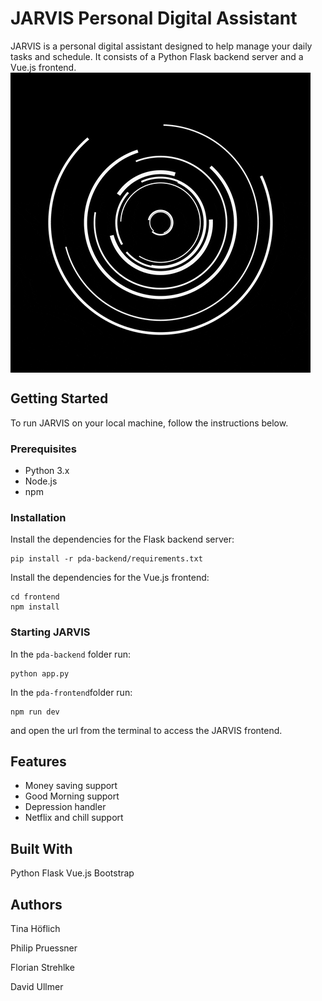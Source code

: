 # JARVIS Personal Digital Assistant

JARVIS is a personal digital assistant designed to help manage your daily tasks and schedule. It consists of a Python Flask backend server and a Vue.js frontend.
<img align="center" src="pda-frontend/src/assets/frame_0.png" alt="Image description">

## Getting Started

To run JARVIS on your local machine, follow the instructions below.

### Prerequisites
 - Python 3.x
 - Node.js
 - npm


### Installation
Install the dependencies for the Flask backend server:
```
pip install -r pda-backend/requirements.txt
```
Install the dependencies for the Vue.js frontend:
```
cd frontend
npm install
```

### Starting JARVIS
In the `pda-backend` folder run:
```
python app.py
```

In the `pda-frontend`folder run:
```
npm run dev
```
and open the url from the terminal to access the JARVIS frontend.

## Features
 - Money saving support
 - Good Morning support
 - Depression handler
 - Netflix and chill support

## Built With

Python Flask
Vue.js
Bootstrap


## Authors

Tina Höflich

Philip Pruessner

Florian Strehlke

David Ullmer
